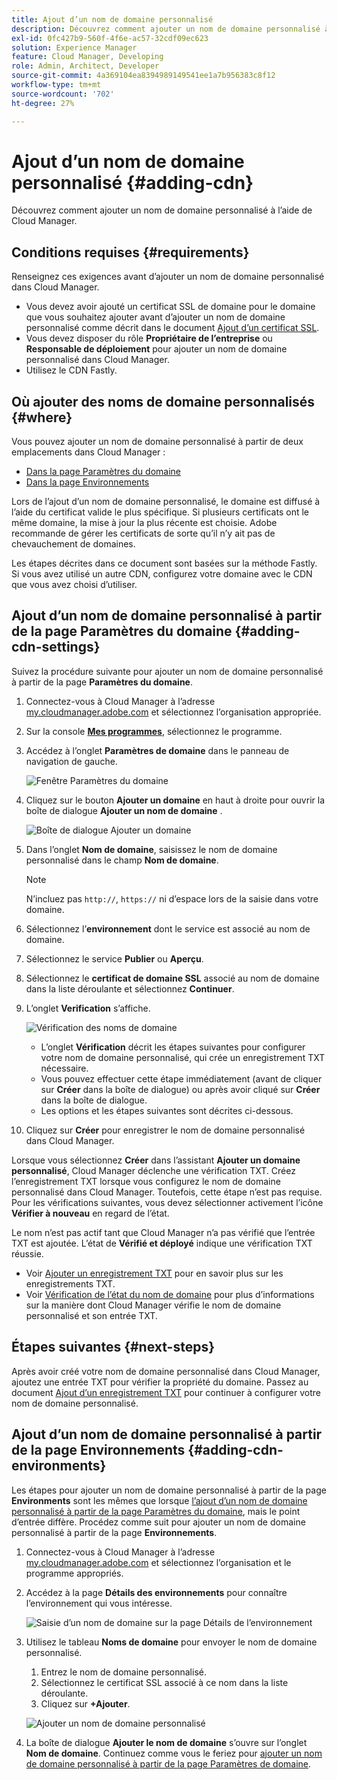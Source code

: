 ```yaml
---
title: Ajout d’un nom de domaine personnalisé
description: Découvrez comment ajouter un nom de domaine personnalisé à l’aide de Cloud Manager.
exl-id: 0fc427b9-560f-4f6e-ac57-32cdf09ec623
solution: Experience Manager
feature: Cloud Manager, Developing
role: Admin, Architect, Developer
source-git-commit: 4a369104ea8394989149541ee1a7b956383c8f12
workflow-type: tm+mt
source-wordcount: '702'
ht-degree: 27%

---
```



# Ajout d’un nom de domaine personnalisé {#adding-cdn}

Découvrez comment ajouter un nom de domaine personnalisé à l’aide de Cloud Manager.

## Conditions requises {#requirements}

Renseignez ces exigences avant d’ajouter un nom de domaine personnalisé dans Cloud Manager.

* Vous devez avoir ajouté un certificat SSL de domaine pour le domaine que vous souhaitez ajouter avant d’ajouter un nom de domaine personnalisé comme décrit dans le document [Ajout d’un certificat SSL](/help/implementing/cloud-manager/managing-ssl-certifications/add-ssl-certificate.md).
* Vous devez disposer du rôle **Propriétaire de l’entreprise** ou **Responsable de déploiement** pour ajouter un nom de domaine personnalisé dans Cloud Manager.
* Utilisez le CDN Fastly.

## Où ajouter des noms de domaine personnalisés {#where}

Vous pouvez ajouter un nom de domaine personnalisé à partir de deux emplacements dans Cloud Manager :

* [Dans la page Paramètres du domaine](#adding-cdn-settings)
* [Dans la page Environnements](#adding-cdn-environments)

Lors de l’ajout d’un nom de domaine personnalisé, le domaine est diffusé à l’aide du certificat valide le plus spécifique. Si plusieurs certificats ont le même domaine, la mise à jour la plus récente est choisie. Adobe recommande de gérer les certificats de sorte qu’il n’y ait pas de chevauchement de domaines.

Les étapes décrites dans ce document sont basées sur la méthode Fastly. Si vous avez utilisé un autre CDN, configurez votre domaine avec le CDN que vous avez choisi d’utiliser.

## Ajout d’un nom de domaine personnalisé à partir de la page Paramètres du domaine {#adding-cdn-settings}

Suivez la procédure suivante pour ajouter un nom de domaine personnalisé à partir de la page **Paramètres du domaine**.

1. Connectez-vous à Cloud Manager à l’adresse [my.cloudmanager.adobe.com](https://my.cloudmanager.adobe.com/) et sélectionnez l’organisation appropriée.

1. Sur la console **[Mes programmes](/help/implementing/cloud-manager/navigation.md#my-programs)**, sélectionnez le programme.

1. Accédez à l’onglet **Paramètres de domaine** dans le panneau de navigation de gauche.

   ![Fenêtre Paramètres du domaine](/help/implementing/cloud-manager/assets/cdn/cdn-create.png)

1. Cliquez sur le bouton **Ajouter un domaine** en haut à droite pour ouvrir la boîte de dialogue **Ajouter un nom de domaine** .

   ![Boîte de dialogue Ajouter un domaine](/help/implementing/cloud-manager/assets/cdn/add-cdn1.png)

1. Dans l’onglet **Nom de domaine**, saisissez le nom de domaine personnalisé dans le champ **Nom de domaine**.

   >[!NOTE]
   >
   >N’incluez pas `http://`, `https://` ni d’espace lors de la saisie dans votre domaine.

1. Sélectionnez l’**environnement** dont le service est associé au nom de domaine.

1. Sélectionnez le service **Publier** ou **Aperçu**.

1. Sélectionnez le **certificat de domaine SSL** associé au nom de domaine dans la liste déroulante et sélectionnez **Continuer**.

1. L’onglet **Verification** s’affiche.

   ![Vérification des noms de domaine](/help/implementing/cloud-manager/assets/cdn/cdn-create6.png)

   * L’onglet **Vérification** décrit les étapes suivantes pour configurer votre nom de domaine personnalisé, qui crée un enregistrement TXT nécessaire.
   * Vous pouvez effectuer cette étape immédiatement (avant de cliquer sur **Créer** dans la boîte de dialogue) ou après avoir cliqué sur **Créer** dans la boîte de dialogue.
   * Les options et les étapes suivantes sont décrites ci-dessous.

1. Cliquez sur **Créer** pour enregistrer le nom de domaine personnalisé dans Cloud Manager.

Lorsque vous sélectionnez **Créer** dans l’assistant **Ajouter un domaine personnalisé**, Cloud Manager déclenche une vérification TXT. Créez l’enregistrement TXT lorsque vous configurez le nom de domaine personnalisé dans Cloud Manager. Toutefois, cette étape n’est pas requise. Pour les vérifications suivantes, vous devez sélectionner activement l’icône **Vérifier à nouveau** en regard de l’état.

Le nom n’est pas actif tant que Cloud Manager n’a pas vérifié que l’entrée TXT est ajoutée. L’état de **Vérifié et déployé** indique une vérification TXT réussie.

* Voir [Ajouter un enregistrement TXT](/help/implementing/cloud-manager/custom-domain-names/add-text-record.md) pour en savoir plus sur les enregistrements TXT.
* Voir [Vérification de l’état du nom de domaine](/help/implementing/cloud-manager/custom-domain-names/check-domain-name-status.md) pour plus d’informations sur la manière dont Cloud Manager vérifie le nom de domaine personnalisé et son entrée TXT.

## Étapes suivantes {#next-steps}

Après avoir créé votre nom de domaine personnalisé dans Cloud Manager, ajoutez une entrée TXT pour vérifier la propriété du domaine. Passez au document [Ajout d’un enregistrement TXT](/help/implementing/cloud-manager/custom-domain-names/add-text-record.md) pour continuer à configurer votre nom de domaine personnalisé.

## Ajout d’un nom de domaine personnalisé à partir de la page Environnements {#adding-cdn-environments}

Les étapes pour ajouter un nom de domaine personnalisé à partir de la page **Environments** sont les mêmes que lorsque [l’ajout d’un nom de domaine personnalisé à partir de la page Paramètres du domaine](#adding-cdn-settings), mais le point d’entrée diffère. Procédez comme suit pour ajouter un nom de domaine personnalisé à partir de la page **Environnements**.

1. Connectez-vous à Cloud Manager à l’adresse [my.cloudmanager.adobe.com](https://my.cloudmanager.adobe.com/) et sélectionnez l’organisation et le programme appropriés.

1. Accédez à la page **Détails des environnements** pour connaître l’environnement qui vous intéresse.

   ![Saisie d’un nom de domaine sur la page Détails de l’environnement](/help/implementing/cloud-manager/assets/cdn/cdn-create4.png)

1. Utilisez le tableau **Noms de domaine** pour envoyer le nom de domaine personnalisé.

   1. Entrez le nom de domaine personnalisé.
   1. Sélectionnez le certificat SSL associé à ce nom dans la liste déroulante.
   1. Cliquez sur **+Ajouter**.

   ![Ajouter un nom de domaine personnalisé](/help/implementing/cloud-manager/assets/cdn/cdn-create3.png)

1. La boîte de dialogue **Ajouter le nom de domaine** s’ouvre sur l’onglet **Nom de domaine**. Continuez comme vous le feriez pour [ajouter un nom de domaine personnalisé à partir de la page Paramètres de domaine](#adding-cdn-settings).
